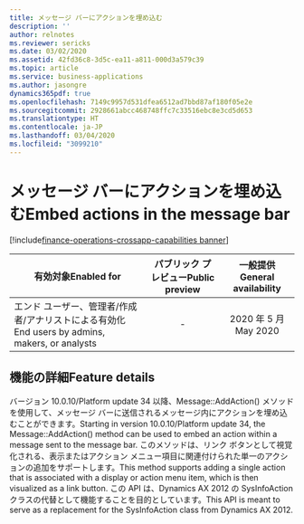 ```yaml
---
title: メッセージ バーにアクションを埋め込む
description: ''
author: relnotes
ms.reviewer: sericks
ms.date: 03/02/2020
ms.assetid: 42fd36c8-3d5c-ea11-a811-000d3a579c39
ms.topic: article
ms.service: business-applications
ms.author: jasongre
dynamics365pdf: true
ms.openlocfilehash: 7149c9957d531dfea6512ad7bbd87af180f05e2e
ms.sourcegitcommit: 2928661abcc468748ffc7c33516ebc8e3cd5d653
ms.translationtype: HT
ms.contentlocale: ja-JP
ms.lasthandoff: 03/04/2020
ms.locfileid: "3099210"
---
```

# <a name="embed-actions-in-the-message-bar"></a><span data-ttu-id="860fc-102">メッセージ バーにアクションを埋め込む</span><span class="sxs-lookup"><span data-stu-id="860fc-102">Embed actions in the message bar</span></span>
[!include[finance-operations-crossapp-capabilities banner](../includes/finance-operations-crossapp-capabilities.md)]

| <span data-ttu-id="860fc-103">有効対象</span><span class="sxs-lookup"><span data-stu-id="860fc-103">Enabled for</span></span>    |  <span data-ttu-id="860fc-104">パブリック プレビュー</span><span class="sxs-lookup"><span data-stu-id="860fc-104">Public preview</span></span> | <span data-ttu-id="860fc-105">一般提供</span><span class="sxs-lookup"><span data-stu-id="860fc-105">General availability</span></span> | 
| ---------- | :----------: |:----------: |
|<span data-ttu-id="860fc-106">エンド ユーザー、管理者/作成者/アナリストによる有効化</span><span class="sxs-lookup"><span data-stu-id="860fc-106">End users by admins, makers, or analysts</span></span>|-| <span data-ttu-id="860fc-107">2020 年 5 月</span><span class="sxs-lookup"><span data-stu-id="860fc-107">May 2020</span></span>|






## <a name="feature-details"></a><span data-ttu-id="860fc-108">機能の詳細</span><span class="sxs-lookup"><span data-stu-id="860fc-108">Feature details</span></span>
<!--feature detail start -->
<span data-ttu-id="860fc-109">バージョン 10.0.10/Platform update 34 以降、Message::AddAction() メソッドを使用して、メッセージ バーに送信されるメッセージ内にアクションを埋め込むことができます。</span><span class="sxs-lookup"><span data-stu-id="860fc-109">Starting in version 10.0.10/Platform update 34, the Message::AddAction() method can be used to embed an action within a message sent to the message bar.</span></span> <span data-ttu-id="860fc-110">このメソッドは、リンク ボタンとして視覚化される、表示またはアクション メニュー項目に関連付けられた単一のアクションの追加をサポートします。</span><span class="sxs-lookup"><span data-stu-id="860fc-110">This method supports adding a single action that is associated with a display or action menu item, which is then visualized as a link button.</span></span> <span data-ttu-id="860fc-111">この API は、Dynamics AX 2012 の SysInfoAction クラスの代替として機能することを目的としています。</span><span class="sxs-lookup"><span data-stu-id="860fc-111">This API is meant to serve as a replacement for the SysInfoAction class from Dynamics AX 2012.</span></span>  
<!--feature detail end -->









